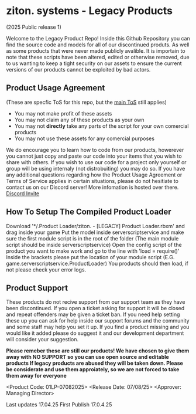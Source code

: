 # ziton. systems - Legacy Products
(2025 Public release 1)

Welcome to the Legacy Product Repo! Inside this Github Repository you can find the source code and models for all of our discontinued produts.
As well as some products that were never made publicly avalible. It is importain to note that these scripts have been altered, edited or otherwise
removed, due to us wanting to keep a tight security on our assets to ensure the current versions of our products cannot be exploited by bad actors.

## Product Usage Agreement
(These are specfic ToS for this repo, but the [main ToS](https://docs.google.com/document/d/e/2PACX-1vQrYdjBOVTrZOox3UYKURzosHs8NK6oCFpxVO5-E8RurJE9FfEl7LHTqC_5U5aQPg/pub) still applies)

- You may not make profit of these assets
- You may not claim any of these products as your own
- You may not **directly** take any parts of the script for your own comercial products
- You may not use these assets for any comercial purposes

We do encourage you to learn how to code from our products, howerever you cannot just copy and paste
our code into your items that you wish to share with others. If you wish to use our code for a project only yourself
or group will be using internaly (not distrobuiting) you may do so. If you have any additional questions regarding how 
the Product Usage Agreement or Terms of Service applies in certain situations, please do not
hesitiate to contact us on our Discord server! More infomation is hosted over there. [Discord Invite](https://discord.gg/YGX7KeppMz)

## How To Setup The Compiled Product Loader

Download '*/.Product Loader/ziton. - [LEGACY] Product Loader.rbxm' and drag inside your game
Put the model inside serverscriptservice and make sure the first module script is in the root of the folder
(The main module script should be inside serverscriptservice)
Open the config script of the product you want to make work and go to the line with 'load = require()'
Inside the brackets please put the location of your module script (E.G. game.serverscriptservice.ProductLoader)
You products should then load, if not please check your error logs. 

## Product Support

These products do not recive support from our support team as they have been discontinued. If you
open a ticket asking for support it will be closed and repeat offenders may be given a ticket ban. If you need
help setting these up you can ask for help inside our support forums and the community and some staff may help you set it up.
If you find a product missing and you would like it added please do suggest it and our development department will consider your suggestion.

**Please remeber these are still our products! We have chosen to give them away with NO SUPPORT so you can use open source and editable products
If legacy products are abused they will be taken down. Please be considerate and use them approiately, so we are not forced to take them away for everyone**

<Product Code: 01LP-07082025>
<Release Date: 07/08/25>
<Approver: Managing Director>

  Last updates 17.04.25
  First Publish 17.0.4.25
